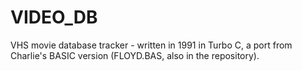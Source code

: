 # VIDEO_DB
VHS movie database tracker - written in 1991 in Turbo C, a port from Charlie's BASIC version (FLOYD.BAS, also in the repository).
